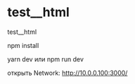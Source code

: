 # test__html
test__html

npm install

yarn dev или npm run dev

открыть Network: http://10.0.0.100:3000/